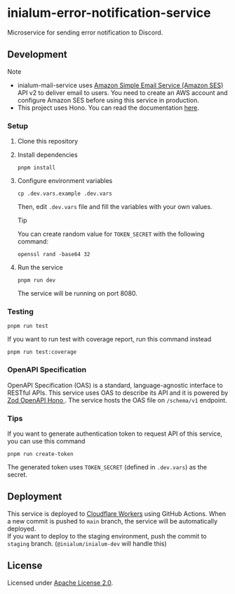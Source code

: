 # inialum-error-notification-service

Microservice for sending error notification to Discord.

## Development

> [!NOTE]
>
> - inialum-mail-service uses [Amazon Simple Email Service (Amazon SES)](https://aws.amazon.com/ses) API v2 to deliver email to users. You need to create an AWS account and configure Amazon SES before using this service in production.
> - This project uses Hono. You can read the documentation [here](https://hono.dev).

### Setup

1. Clone this repository
2. Install dependencies

   ```shell
   pnpm install
   ```

3. Configure environment variables

   ```shell
   cp .dev.vars.example .dev.vars
   ```

   Then, edit `.dev.vars` file and fill the variables with your own values.

   > [!TIP]
   > You can create random value for `TOKEN_SECRET` with the following command:
   >
   > ```shell
   > openssl rand -base64 32
   > ```

4. Run the service

   ```shell
   pnpm run dev
   ```

   The service will be running on port 8080.

### Testing

```shell
pnpm run test
```

If you want to run test with coverage report, run this command instead

```shell
pnpm run test:coverage
```

### OpenAPI Specification

OpenAPI Specification (OAS) is a standard, language-agnostic interface to RESTful APIs. This service uses OAS to describe its API and it is powered by [Zod OpenAPI Hono
](https://github.com/honojs/middleware/tree/main/packages/zod-openapi). The service hosts the OAS file on `/schema/v1` endpoint.

### Tips

If you want to generate authentication token to request API of this service, you can use this command

```shell
pnpm run create-token
```

The generated token uses `TOKEN_SECRET` (defined in `.dev.vars`) as the secret.

## Deployment

This service is deployed to [Cloudflare Workers](https://workers.cloudflare.com) using GitHub Actions. When a new commit is pushed to `main` branch, the service will be automatically deployed.  
If you want to deploy to the staging environment, push the commit to `staging` branch. (`@inialum/inialum-dev` will handle this)

## License

Licensed under [Apache License 2.0](LICENSE).

